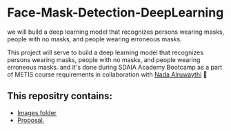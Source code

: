 # Face-Mask-Detection-DeepLearning

we will build a deep learning model that recognizes persons wearing masks, people with no masks, and people wearing erroneous masks.

This project will serve to build a deep learning model that recognizes persons wearing masks, people with no masks, and people wearing erroneous masks.
 and it's done during SDAIA Academy Bootcamp as a part of METIS course requirements in collaboration with [Nada Alruwaythi](https://github.com/nadaAlruwaythi) :white_heart:
   <br/>
## This repositry contains:
- [Images folder](/Images)
- [Proposal.](Face-Mask-Detection-Propsal.md)
